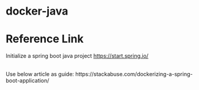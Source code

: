 # docker-java

# Reference Link
Initialize a spring boot java project
https://start.spring.io/

<br>
Use below article as guide:
https://stackabuse.com/dockerizing-a-spring-boot-application/
